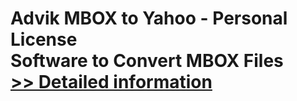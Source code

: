 # Advik MBOX to Yahoo - Personal License<br />Software to Convert MBOX Files<br />[>> Detailed information](https://secure.shareit.com/shareit/product.html?productid=300807108&affiliateid=200057808)